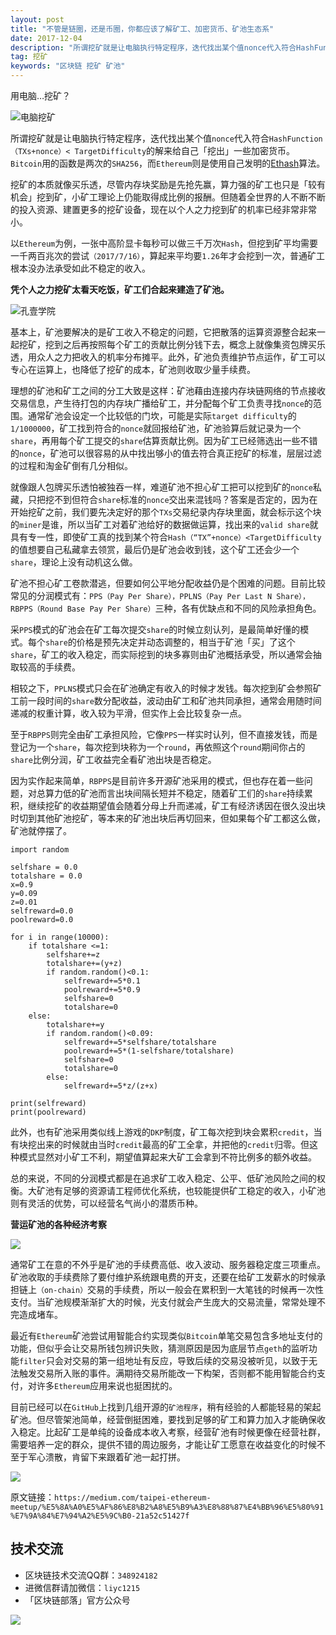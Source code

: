 ```yaml
---
layout: post
title: "不管是链圈，还是币圈，你都应该了解矿工、加密货币、矿池生态系"
date: 2017-12-04
description: "所谓挖矿就是让电脑执行特定程序，迭代找出某个值nonce代入符合HashFunction（TXs+nonce）< TargetDifficulty的解来给自己「挖出」一些加密货币。Bitcoin用的函数是两次的SHA256，而Ethereum则是使用自己发明的Ethash算法。"
tag: 挖矿
keywords: "区块链 挖矿 矿池"
---
```



用电脑…挖矿？

![电脑挖矿](http://om1c35wrq.bkt.clouddn.com/1214_01.png)

所谓挖矿就是让电脑执行特定程序，迭代找出某个值`nonce`代入符合`HashFunction（TXs+nonce）< TargetDifficulty`的解来给自己「挖出」一些加密货币。`Bitcoin`用的函数是两次的`SHA256`，而`Ethereum`则是使用自己发明的[Ethash](https://github.com/ethereum/wiki)算法。


挖矿的本质就像买乐透，尽管内存块奖励是先抢先赢，算力强的矿工也只是「较有机会」挖到矿，小矿工理论上仍能取得成比例的报酬。但随着全世界的人不断不断的投入资源、建置更多的挖矿设备，现在以个人之力挖到矿的机率已经非常非常小。

以`Ethereum`为例，一张中高阶显卡每秒可以做三千万次`Hash`，但挖到矿平均需要一千两百兆次的尝试`（2017/7/16）`，算起来平均要`1.26`年才会挖到一次，普通矿工根本没办法承受如此不稳定的收入。


**凭个人之力挖矿太看天吃饭，矿工们合起来建造了矿池。**

![孔壹学院](http://om1c35wrq.bkt.clouddn.com/1214_02.jpeg)

基本上，矿池要解决的是矿工收入不稳定的问题，它把散落的运算资源整合起来一起挖矿，挖到之后再按照每个矿工的贡献比例分钱下去，概念上就像集资包牌买乐透，用众人之力把收入的机率分布摊平。此外，矿池负责维护节点运作，矿工可以专心在运算上，也降低了挖矿的成本，矿池则收取少量手续费。

理想的矿池和矿工之间的分工大致是这样：矿池藉由连接内存块链网络的节点接收交易信息，产生待打包的内存块广播给矿工，并分配每个矿工负责寻找`nonce`的范围。通常矿池会设定一个比较低的门坎，可能是实际`target difficulty`的`1/1000000`，矿工找到符合的`nonce`就回报给矿池，矿池验算后就记录为一个`share`，再用每个矿工提交的`share`估算贡献比例。因为矿工已经筛选出一些不错的`nonce`，矿池可以很容易的从中找出够小的值去符合真正挖矿的标准，层层过滤的过程和淘金矿倒有几分相似。

就像跟人包牌买乐透怕被独吞一样，难道矿池不担心矿工把可以挖到矿的`nonce`私藏，只把挖不到但符合`share`标准的`nonce`交出来混钱吗？答案是否定的，因为在开始挖矿之前，我们要先决定好的那个`TXs`交易纪录内存块里面，就会标示这个块的`miner`是谁，所以当矿工对着矿池给好的数据做运算，找出来的`valid share`就具有专一性，即使矿工真的找到某个符合`Hash（“TX”+nonce）<TargetDifficulty`的值想要自己私藏拿去领赏，最后仍是矿池会收到钱，这个矿工还会少一个`share`，理论上没有动机这么做。

矿池不担心矿工卷款潜逃，但要如何公平地分配收益仍是个困难的问题。目前比较常见的分润模式有：`PPS（Pay Per Share），PPLNS（Pay Per Last N Share），RBPPS（Round Base Pay Per Share）`三种，各有优缺点和不同的风险承担角色。

采`PPS`模式的矿池会在矿工每次提交`share`的时候立刻认列，是最简单好懂的模式。每个`share`的价格是预先决定并动态调整的，相当于矿池「买」了这个`share`，矿工的收入稳定，而实际挖到的块多寡则由矿池概括承受，所以通常会抽取较高的手续费。

相较之下，`PPLNS`模式只会在矿池确定有收入的时候才发钱。每次挖到矿会参照矿工前一段时间的`share`数分配收益，波动由矿工和矿池共同承担，通常会用随时间递减的权重计算，收入较为平滑，但实作上会比较复杂一点。

至于`RBPPS`则完全由矿工承担风险，它像`PPS`一样实时认列，但不直接发钱，而是登记为一个`share`，每次挖到块称为一个`round`，再依照这个`round`期间你占的`share`比例分润，矿工收益完全看矿池出块是否稳定。

因为实作起来简单，`RBPPS`是目前许多开源矿池采用的模式，但也存在着一些问题，对总算力低的矿池而言出块间隔长短并不稳定，随着矿工们的`share`持续累积，继续挖矿的收益期望值会随着分母上升而递减，矿工有经济诱因在很久没出块时切到其他矿池挖矿，等本来的矿池出块后再切回来，但如果每个矿工都这么做，矿池就停摆了。

```
import random

selfshare = 0.0
totalshare = 0.0
x=0.9
y=0.09
z=0.01
selfreward=0.0
poolreward=0.0

for i in range(10000):
	if totalshare <=1:
		selfshare+=z
		totalshare+=(y+z)
		if random.random()<0.1:
			selfreward+=5*0.1
			poolreward+=5*0.9
			selfshare=0
			totalshare=0
	else:
		totalshare+=y
		if random.random()<0.09:
			selfreward+=5*selfshare/totalshare
			poolreward+=5*(1-selfshare/totalshare)
			selfshare=0
			totalshare=0
		else:
			selfreward+=5*z/(z+x)

print(selfreward)
print(poolreward)
```

此外，也有矿池采用类似线上游戏的`DKP`制度，矿工每次挖到块会累积`credit`，当有块挖出来的时候就由当时`credit`最高的矿工全拿，并把他的`credit`归零。但这种模式显然对小矿工不利，期望值算起来大矿工会拿到不符比例多的额外收益。


总的来说，不同的分润模式都是在追求矿工收入稳定、公平、低矿池风险之间的权衡。大矿池有足够的资源请工程师优化系统，也较能提供矿工稳定的收入，小矿池则有灵活的优势，可以经营名气尚小的潜质币种。

**营运矿池的各种经济考察**

![](http://om1c35wrq.bkt.clouddn.com/1214_03.png)

通常矿工在意的不外乎是矿池的手续费高低、收入波动、服务器稳定度三项重点。矿池收取的手续费除了要付维护系统跟电费的开支，还要在给矿工发薪水的时候承担链上`（on-chain）`交易的手续费，所以一般会在累积到一大笔钱的时候再一次性支付。当矿池规模渐渐扩大的时候，光支付就会产生庞大的交易流量，常常处理不完造成堵车。

最近有`Ethereum`矿池尝试用智能合约实现类似`Bitcoin`单笔交易包含多地址支付的功能，但似乎会让交易所钱包辨识失败，猜测原因是因为底层节点`geth`的监听功能`filter`只会对交易的第一组地址有反应，导致后续的交易没被听见，以致于无法触发交易所入账的事件。满期待交易所能改一下构架，否则都不能用智能合约支付，对许多`Ethereum`应用来说也挺困扰的。

目前已经可以在`GitHub`上找到几组开源的`矿池程序`，稍有经验的人都能轻易的架起矿池。但尽管架池简单，经营倒挺困难，要找到足够的矿工和算力加入才能确保收入稳定。比起矿工是单纯的设备成本收入考察，经营矿池有时候更像在经营社群，需要培养一定的群众，提供不错的周边服务，才能让矿工愿意在收益变化的时候不至于军心溃散，肯留下来跟着矿池一起打拼。

![](http://om1c35wrq.bkt.clouddn.com/1215_04.png)


原文链接：`https://medium.com/taipei-ethereum-meetup/%E5%8A%A0%E5%AF%86%E8%B2%A8%E5%B9%A3%E8%88%87%E4%BB%96%E5%80%91%E7%9A%84%E7%94%A2%E5%9C%B0-21a52c51427f`

## 技术交流

- 区块链技术交流QQ群：`348924182`
- 进微信群请加微信：`liyc1215`
- 「区块链部落」官方公众号

![](http://om1c35wrq.bkt.clouddn.com/%E5%8C%BA%E5%9D%97%E9%93%BE%E9%83%A8%E8%90%BD.png)


